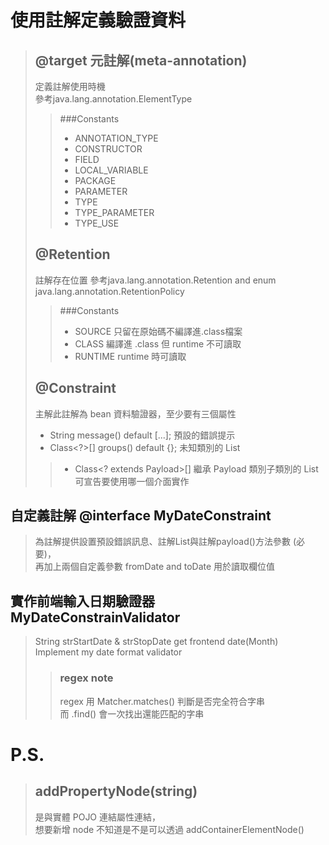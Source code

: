 # 使用註解定義驗證資料
> ## @target 元註解(meta-annotation)
> 定義註解使用時機  
> 參考java.lang.annotation.ElementType  
>> ###Constants  
>> - ANNOTATION_TYPE
>> - CONSTRUCTOR
>> - FIELD
>> - LOCAL_VARIABLE
>> - PACKAGE
>> - PARAMETER
>> - TYPE
>> - TYPE_PARAMETER
>> - TYPE_USE
>>
> ## @Retention
> 註解存在位置
> 參考java.lang.annotation.Retention
> and enum java.lang.annotation.RetentionPolicy  
> > ###Constants  
> > - SOURCE 只留在原始碼不編譯進.class檔案
> > - CLASS 編譯進 .class 但 runtime 不可讀取
> > - RUNTIME runtime 時可讀取
> 
> ## @Constraint
> 主解此註解為 bean 資料驗證器，至少要有三個屬性
> - String message() default [...]; 預設的錯誤提示
> - Class<?>[] groups() default {}; 未知類別的 List
>> - Class<? extends Payload>[] 繼承 Payload 類別子類別的 List  
>> 可宣告要使用哪一個介面實作

## 自定義註解 @interface MyDateConstraint
> 為註解提供設置預設錯誤訊息、註解List與註解payload()方法參數 (必要)，  
> 再加上兩個自定義參數 fromDate and toDate 用於讀取欄位值

## 實作前端輸入日期驗證器 MyDateConstrainValidator
> String strStartDate & strStopDate get frontend date(Month)  
> Implement my date format validator  
>> ### regex note 
>> regex 用 Matcher.matches() 判斷是否完全符合字串  
>> 而 .find() 會一次找出還能匹配的字串
> 

# P.S.
> ## addPropertyNode(string)  
> 是與實體 POJO 連結屬性連結，  
> 想要新增 node 不知道是不是可以透過
> addContainerElementNode()
